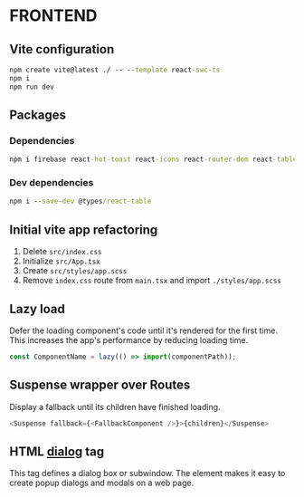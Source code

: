 # FRONTEND

## Vite configuration

```cmd
npm create vite@latest ./ -- --template react-swc-ts
npm i
npm run dev
```

## Packages

### Dependencies

```cmd
npm i firebase react-hot-toast react-icons react-router-dom react-table sass chart.js react-chartjs-2 @reduxjs/toolkit react-redux axios @stripe/react-stripe-js @stripe/stripe-js moment
```

### Dev dependencies

```cmd
npm i --save-dev @types/react-table
```

## Initial vite app refactoring

1. Delete `src/index.css`
2. Initialize `src/App.tsx`
3. Create `src/styles/app.scss`
4. Remove `index.css` route from `main.tsx` and import `./styles/app.scss`

## Lazy load

Defer the loading component's code until it's rendered for the first time. This increases the app's performance by reducing loading time.

```ts
const ComponentName = lazy(() => import(componentPath));
```

## Suspense wrapper over Routes

Display a fallback until its children have finished loading.

```ts
<Suspense fallback={<FallbackComponent />}>{children}</Suspense>
```

## HTML [dialog](https://developer.mozilla.org/en-US/docs/Web/HTML/Element/dialog) tag

This tag defines a dialog box or subwindow. The element makes it easy to create popup dialogs and modals on a web page.
